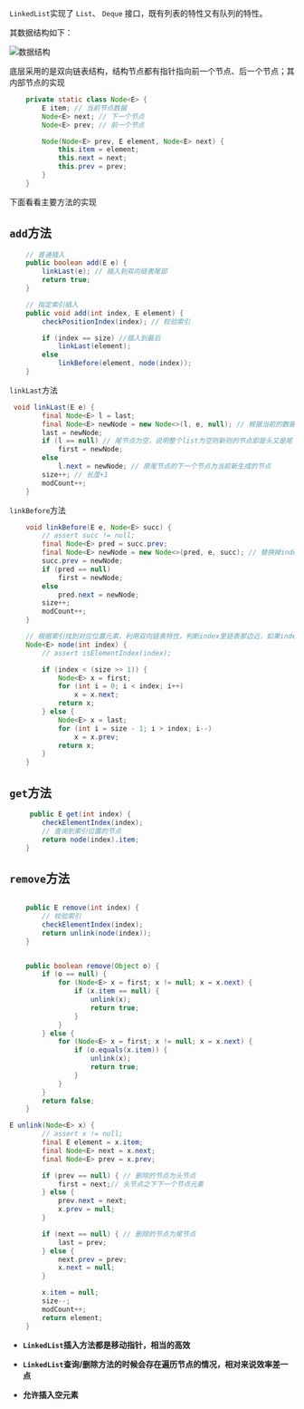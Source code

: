 
```LinkedList```实现了 ```List```、 ```Deque``` 接口，既有列表的特性又有队列的特性。


其数据结构如下：

![数据结构](http://wx1.sinaimg.cn/large/9c349f47gy1fxusevb1c5j20r4082weo.jpg)


底层采用的是双向链表结构，结构节点都有指针指向前一个节点、后一个节点；其内部节点的实现


```java
	private static class Node<E> {
        E item; // 当前节点数据
        Node<E> next; // 下一个节点
        Node<E> prev; // 前一个节点

        Node(Node<E> prev, E element, Node<E> next) {
            this.item = element;
            this.next = next;
            this.prev = prev;
        }
    }
```

下面看看主要方法的实现


## ```add```方法


```java
	// 普通插入
	public boolean add(E e) {
        linkLast(e); // 插入到双向链表尾部
        return true;
    }

    // 指定索引插入
    public void add(int index, E element) {
        checkPositionIndex(index); // 校验索引

        if (index == size) //插入到最后
            linkLast(element);
        else
            linkBefore(element, node(index));
    }
```


```linkLast```方法

```java
 void linkLast(E e) {
        final Node<E> l = last;
        final Node<E> newNode = new Node<>(l, e, null); // 根据当前的数据构造节点，上一个节点为原尾节点
        last = newNode;
        if (l == null) // 尾节点为空，说明整个list为空则新则的节点即是头又是尾
            first = newNode;
        else 
            l.next = newNode; // 原尾节点的下一个节点为当前新生成的节点
        size++; // 长度+1
        modCount++;
    }
```


```linkBefore```方法

```java
	void linkBefore(E e, Node<E> succ) {
        // assert succ != null;
        final Node<E> pred = succ.prev;
        final Node<E> newNode = new Node<>(pred, e, succ); // 替换掉index位置的节点
        succ.prev = newNode;
        if (pred == null)
            first = newNode;
        else
            pred.next = newNode;
        size++;
        modCount++;
    }

    // 根据索引找到对应位置元素，利用双向链表特性，判断index里链表那边近，如果index接近size/2的时候效率非常高
	Node<E> node(int index) {
        // assert isElementIndex(index);

        if (index < (size >> 1)) { 
            Node<E> x = first;
            for (int i = 0; i < index; i++)
                x = x.next;
            return x;
        } else {  
            Node<E> x = last;
            for (int i = size - 1; i > index; i--)
                x = x.prev;
            return x;
        }
    }
```


## ```get```方法

```java
	 public E get(int index) {
        checkElementIndex(index);
        // 查询到索引位置的节点
        return node(index).item;
    }
```


## ```remove```方法

```java

	public E remove(int index) {
		// 校验索引
        checkElementIndex(index);
        return unlink(node(index));
    }


	public boolean remove(Object o) {
        if (o == null) { 
            for (Node<E> x = first; x != null; x = x.next) {
                if (x.item == null) {
                    unlink(x);
                    return true;
                }
            }
        } else {
            for (Node<E> x = first; x != null; x = x.next) {
                if (o.equals(x.item)) {
                    unlink(x);
                    return true;
                }
            }
        }
        return false;
    }

```

```java
E unlink(Node<E> x) {
        // assert x != null;
        final E element = x.item;
        final Node<E> next = x.next;
        final Node<E> prev = x.prev;

        if (prev == null) { // 删除的节点为头节点
            first = next;// 头节点之下下一个节点元素
        } else {
            prev.next = next;
            x.prev = null;
        }

        if (next == null) { // 删除的节点为尾节点
            last = prev;
        } else {
            next.prev = prev;
            x.next = null;
        }

        x.item = null;
        size--;
        modCount++;
        return element;
    }
```


* **```LinkedList```插入方法都是移动指针，相当的高效**

* **```LinkedList```查询/删除方法的时候会存在遍历节点的情况，相对来说效率差一点**

* **允许插入空元素**